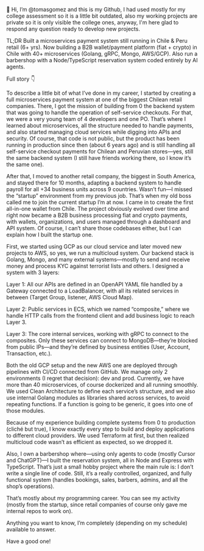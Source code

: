 👋 Hi, I’m @tomasgomez and this is my Github, I had used mostly for my college assessment so it is a little bit outdated, also my working projects are private so it is only visible the college ones, anyway, I'm here glad to respond any question ready to develop new projects.

TL;DR
Built a microservices payment system still running in Chile & Peru retail (6+ yrs). Now building a B2B wallet/payment platform (fiat + crypto) in Chile with 40+ microservices (Golang, gRPC, Mongo, AWS/GCP). Also run a barbershop with a Node/TypeScript reservation system coded entirely by AI agents.

Full story 👇

To describe a little bit of what I’ve done in my career, I started by creating a full microservices payment system at one of the biggest Chilean retail companies. There, I got the mission of building from 0 the backend system that was going to handle the operation of self-service checkouts. For that, we were a very young team of 4 developers and one PO. That’s where I learned about microservices, all the structure needed to handle payments, and also started managing cloud services while digging into APIs and security. Of course, that code is not public, but the product has been running in production since then (about 6 years ago) and is still handling all self-service checkout payments for Chilean and Peruvian stores—yes, still the same backend system (I still have friends working there, so I know it’s the same one).

After that, I moved to another retail company, the biggest in South America, and stayed there for 10 months, adapting a backend system to handle payroll for all +34 business units across 9 countries. Wasn’t fun—I missed the “startup” environment from my previous job. That’s when my old boss called me to join the current startup I’m at now. I came in to create the first all-in-one wallet from Chile. The project obviously evolved over time and right now became a B2B business processing fiat and crypto payments, with wallets, organizations, and users managed through a dashboard and API system. Of course, I can’t share those codebases either, but I can explain how I built the startup one.

First, we started using GCP as our cloud service and later moved new projects to AWS, so yes, we run a multicloud system. Our backend stack is Golang, Mongo, and many external systems—mostly to send and receive money and process KYC against terrorist lists and others. I designed a system with 3 layers:

Layer 1: All our APIs are defined in an OpenAPI YAML file handled by a Gateway connected to a LoadBalancer, with all its related services in between (Target Group, listener, AWS Cloud Map).

Layer 2: Public services in ECS, which we named “composite,” where we handle HTTP calls from the frontend client and add business logic to reach Layer 3.

Layer 3: The core internal services, working with gRPC to connect to the composites. Only these services can connect to MongoDB—they’re blocked from public IPs—and they’re defined by business entities (User, Account, Transaction, etc.).

Both the old GCP setup and the new AWS one are deployed through pipelines with CI/CD connected from GitHub. We manage only 2 environments (I regret that decision): dev and prod. Currently, we have more than 40 microservices, of course dockerized and all running smoothly. We used Clean Architecture to define each service’s structure, and we also use internal Golang modules as libraries shared across services, to avoid repeating functions. If a function is going to be generic, it goes into one of those modules.

Because of my experience building complete systems from 0 to production (cliché but true), I know exactly every step to build and deploy applications to different cloud providers. We used Terraform at first, but then realized multicloud code wasn’t as efficient as expected, so we dropped it.

Also, I own a barbershop where—using only agents to code (mostly Cursor and ChatGPT)—I built the reservation system, all in Node and Express with TypeScript. That’s just a small hobby project where the main rule is: I don’t write a single line of code. Still, it’s a really controlled, organized, and fully functional system (handles bookings, sales, barbers, admins, and all the shop’s operations).

That’s mostly about my programming career. You can see my activity (mostly from the startup, since retail companies of course only gave me internal repos to work on).

Anything you want to know, I’m completely (depending on my schedule) available to answer.

Have a good one!
